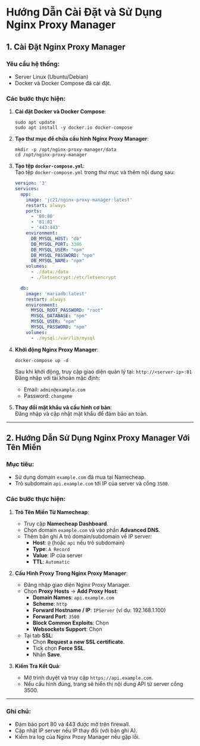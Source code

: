 
# Hướng Dẫn Cài Đặt và Sử Dụng Nginx Proxy Manager  

## 1. **Cài Đặt Nginx Proxy Manager**

### Yêu cầu hệ thống:
- Server Linux (Ubuntu/Debian)
- Docker và Docker Compose đã cài đặt.

### Các bước thực hiện:
1. **Cài đặt Docker và Docker Compose**:  
   ```
   sudo apt update
   sudo apt install -y docker.io docker-compose
   ```

2. **Tạo thư mục để chứa cấu hình Nginx Proxy Manager**:
   ```
   mkdir -p /opt/nginx-proxy-manager/data
   cd /opt/nginx-proxy-manager
   ```

3. **Tạo tệp `docker-compose.yml`**:  
   Tạo tệp `docker-compose.yml` trong thư mục và thêm nội dung sau:
   ```yaml
   version: '3'
   services:
     app:
       image: 'jc21/nginx-proxy-manager:latest'
       restart: always
       ports:
         - '80:80'
         - '81:81'
         - '443:443'
       environment:
         DB_MYSQL_HOST: "db"
         DB_MYSQL_PORT: 3306
         DB_MYSQL_USER: "npm"
         DB_MYSQL_PASSWORD: "npm"
         DB_MYSQL_NAME: "npm"
       volumes:
         - ./data:/data
         - ./letsencrypt:/etc/letsencrypt

     db:
       image: 'mariadb:latest'
       restart: always
       environment:
         MYSQL_ROOT_PASSWORD: "root"
         MYSQL_DATABASE: "npm"
         MYSQL_USER: "npm"
         MYSQL_PASSWORD: "npm"
       volumes:
         - ./mysql:/var/lib/mysql
   ```

4. **Khởi động Nginx Proxy Manager**:
   ```
   docker-compose up -d
   ```
   Sau khi khởi động, truy cập giao diện quản lý tại: `http://<server-ip>:81`  
   Đăng nhập với tài khoản mặc định:
   - Email: `admin@example.com`
   - Password: `changeme`

5. **Thay đổi mật khẩu và cấu hình cơ bản**:  
   Đăng nhập và cập nhật mật khẩu để đảm bảo an toàn.

---

## 2. **Hướng Dẫn Sử Dụng Nginx Proxy Manager Với Tên Miền**

### Mục tiêu:
- Sử dụng domain `example.com` đã mua tại Namecheap.
- Trỏ subdomain `api.example.com` tới IP của server và cổng `3500`.

### Các bước thực hiện:
1. **Trỏ Tên Miền Từ Namecheap**:
   - Truy cập **Namecheap Dashboard**.
   - Chọn domain `example.com` và vào phần **Advanced DNS**.
   - Thêm bản ghi A trỏ domain/subdomain về IP server:
     - **Host**: `@` (hoặc `api` nếu trỏ subdomain)
     - **Type**: `A Record`
     - **Value**: IP của server
     - **TTL**: `Automatic`

2. **Cấu Hình Proxy Trong Nginx Proxy Manager**:
   - Đăng nhập giao diện Nginx Proxy Manager.
   - Chọn **Proxy Hosts** -> **Add Proxy Host**:
     - **Domain Names**: `api.example.com`
     - **Scheme**: `http`
     - **Forward Hostname / IP**: `IPServer` (ví dụ: 192.168.1.100)
     - **Forward Port**: `3500`
     - **Block Common Exploits**: Chọn
     - **Websockets Support**: Chọn
   - Tại tab **SSL**:
     - Chọn **Request a new SSL certificate**.
     - Tick chọn **Force SSL**.
     - Nhấn **Save**.

3. **Kiểm Tra Kết Quả**:
   - Mở trình duyệt và truy cập `https://api.example.com`.
   - Nếu cấu hình đúng, trang sẽ hiển thị nội dung API từ server cổng 3500.

---

### Ghi chú:
- Đảm bảo port 80 và 443 được mở trên firewall.
- Cập nhật IP server nếu IP thay đổi (với bản ghi A).
- Kiểm tra log của Nginx Proxy Manager nếu gặp lỗi.